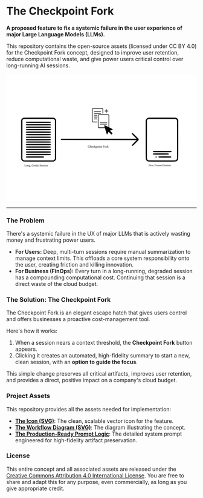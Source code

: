 # The Checkpoint Fork

**A proposed feature to fix a systemic failure in the user experience of major Large Language Models (LLMs).**

This repository contains the open-source assets (licensed under CC BY 4.0) for the Checkpoint Fork concept, designed to improve user retention, reduce computational waste, and give power users critical control over long-running AI sessions.

![Workflow Diagram](workflow.svg)

---

### The Problem

There's a systemic failure in the UX of major LLMs that is actively wasting money and frustrating power users.

-   **For Users:** Deep, multi-turn sessions require manual summarization to manage context limits. This offloads a core system responsibility onto the user, creating friction and killing innovation.
-   **For Business (FinOps):** Every turn in a long-running, degraded session has a compounding computational cost. Continuing that session is a direct waste of the cloud budget.

### The Solution: The Checkpoint Fork

The Checkpoint Fork is an elegant escape hatch that gives users control and offers businesses a proactive cost-management tool.

Here's how it works:
1.  When a session nears a context threshold, the **Checkpoint Fork** button appears.
2.  Clicking it creates an automated, high-fidelity summary to start a new, clean session, with an **option to guide the focus**.

This simple change preserves all critical artifacts, improves user retention, and provides a direct, positive impact on a company's cloud budget.

### Project Assets

This repository provides all the assets needed for implementation:

*   **[The Icon (SVG)](icon.svg)**: The clean, scalable vector icon for the feature.
*   **[The Workflow Diagram (SVG)](workflow.svg)**: The diagram illustrating the concept.
*   **[The Production-Ready Prompt Logic](PROMPT.md)**: The detailed system prompt engineered for high-fidelity artifact preservation.

### License

This entire concept and all associated assets are released under the [Creative Commons Attribution 4.0 International License](LICENSE). You are free to share and adapt this for any purpose, even commercially, as long as you give appropriate credit.
